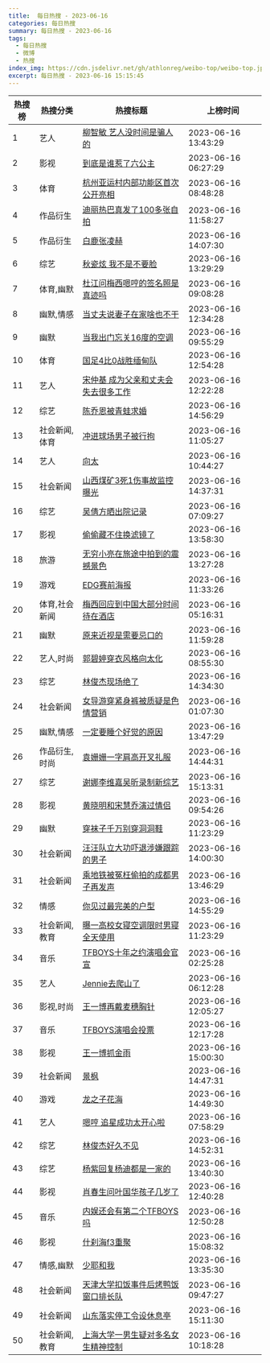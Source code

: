 ```yaml
---
title:  每日热搜 - 2023-06-16
categories: 每日热搜
summary: 每日热搜 - 2023-06-16
tags:
  - 每日热搜
  - 微博
  - 热搜
index_img: https://cdn.jsdelivr.net/gh/athlonreg/weibo-top/weibo-top.jpeg
excerpt: 每日热搜 - 2023-06-16 15:15:45
---
```


| 热搜榜 | 热搜分类 | 热搜标题 | 上榜时间 |
| --- | --- | --- | --- |
| 1 | 艺人 | [柳智敏 艺人没时间是骗人的](https://s.weibo.com/weibo%3Fq%3D%2523%E6%9F%B3%E6%99%BA%E6%95%8F%20%E8%89%BA%E4%BA%BA%E6%B2%A1%E6%97%B6%E9%97%B4%E6%98%AF%E9%AA%97%E4%BA%BA%E7%9A%84%2523) | 2023-06-16 13:43:29 | 
| 2 | 影视 | [到底是谁惹了六公主](https://s.weibo.com/weibo%3Fq%3D%2523%E5%88%B0%E5%BA%95%E6%98%AF%E8%B0%81%E6%83%B9%E4%BA%86%E5%85%AD%E5%85%AC%E4%B8%BB%2523) | 2023-06-16 06:27:29 | 
| 3 | 体育 | [杭州亚运村内部功能区首次公开亮相](https://s.weibo.com/weibo%3Fq%3D%2523%E6%9D%AD%E5%B7%9E%E4%BA%9A%E8%BF%90%E6%9D%91%E5%86%85%E9%83%A8%E5%8A%9F%E8%83%BD%E5%8C%BA%E9%A6%96%E6%AC%A1%E5%85%AC%E5%BC%80%E4%BA%AE%E7%9B%B8%2523) | 2023-06-16 08:48:28 | 
| 4 | 作品衍生 | [迪丽热巴真发了100多张自拍](https://s.weibo.com/weibo%3Fq%3D%2523%E8%BF%AA%E4%B8%BD%E7%83%AD%E5%B7%B4%E7%9C%9F%E5%8F%91%E4%BA%86100%E5%A4%9A%E5%BC%A0%E8%87%AA%E6%8B%8D%2523) | 2023-06-16 11:58:27 | 
| 5 | 作品衍生 | [白鹿张凌赫](https://s.weibo.com/weibo%3Fq%3D%2523%E7%99%BD%E9%B9%BF%E5%BC%A0%E5%87%8C%E8%B5%AB%2523) | 2023-06-16 14:07:30 | 
| 6 | 综艺 | [秋瓷炫 我不是不要脸](https://s.weibo.com/weibo%3Fq%3D%2523%E7%A7%8B%E7%93%B7%E7%82%AB%20%E6%88%91%E4%B8%8D%E6%98%AF%E4%B8%8D%E8%A6%81%E8%84%B8%2523) | 2023-06-16 13:29:29 | 
| 7 | 体育,幽默 | [杜江问梅西嗯哼的签名照是真迹吗](https://s.weibo.com/weibo%3Fq%3D%2523%E6%9D%9C%E6%B1%9F%E9%97%AE%E6%A2%85%E8%A5%BF%E5%97%AF%E5%93%BC%E7%9A%84%E7%AD%BE%E5%90%8D%E7%85%A7%E6%98%AF%E7%9C%9F%E8%BF%B9%E5%90%97%2523) | 2023-06-16 09:08:28 | 
| 8 | 幽默,情感 | [当丈夫说妻子在家啥也不干](https://s.weibo.com/weibo%3Fq%3D%2523%E5%BD%93%E4%B8%88%E5%A4%AB%E8%AF%B4%E5%A6%BB%E5%AD%90%E5%9C%A8%E5%AE%B6%E5%95%A5%E4%B9%9F%E4%B8%8D%E5%B9%B2%2523) | 2023-06-16 12:34:28 | 
| 9 | 幽默 | [当我出门忘关16度的空调](https://s.weibo.com/weibo%3Fq%3D%2523%E5%BD%93%E6%88%91%E5%87%BA%E9%97%A8%E5%BF%98%E5%85%B316%E5%BA%A6%E7%9A%84%E7%A9%BA%E8%B0%83%2523) | 2023-06-16 09:55:29 | 
| 10 | 体育 | [国足4比0战胜缅甸队](https://s.weibo.com/weibo%3Fq%3D%2523%E5%9B%BD%E8%B6%B34%E6%AF%940%E6%88%98%E8%83%9C%E7%BC%85%E7%94%B8%E9%98%9F%2523) | 2023-06-16 12:54:28 | 
| 11 | 艺人 | [宋仲基 成为父亲和丈夫会失去很多工作](https://s.weibo.com/weibo%3Fq%3D%2523%E5%AE%8B%E4%BB%B2%E5%9F%BA%20%E6%88%90%E4%B8%BA%E7%88%B6%E4%BA%B2%E5%92%8C%E4%B8%88%E5%A4%AB%E4%BC%9A%E5%A4%B1%E5%8E%BB%E5%BE%88%E5%A4%9A%E5%B7%A5%E4%BD%9C%2523) | 2023-06-16 12:22:28 | 
| 12 | 综艺 | [陈乔恩被青蛙求婚](https://s.weibo.com/weibo%3Fq%3D%2523%E9%99%88%E4%B9%94%E6%81%A9%E8%A2%AB%E9%9D%92%E8%9B%99%E6%B1%82%E5%A9%9A%2523) | 2023-06-16 14:56:29 | 
| 13 | 社会新闻,体育 | [冲进球场男子被行拘](https://s.weibo.com/weibo%3Fq%3D%2523%E5%86%B2%E8%BF%9B%E7%90%83%E5%9C%BA%E7%94%B7%E5%AD%90%E8%A2%AB%E8%A1%8C%E6%8B%98%2523) | 2023-06-16 11:05:27 | 
| 14 | 艺人 | [向太](https://s.weibo.com/weibo%3Fq%3D%2523%E5%90%91%E5%A4%AA%2523) | 2023-06-16 10:44:27 | 
| 15 | 社会新闻 | [山西煤矿3死1伤事故监控曝光](https://s.weibo.com/weibo%3Fq%3D%2523%E5%B1%B1%E8%A5%BF%E7%85%A4%E7%9F%BF3%E6%AD%BB1%E4%BC%A4%E4%BA%8B%E6%95%85%E7%9B%91%E6%8E%A7%E6%9B%9D%E5%85%89%2523) | 2023-06-16 14:37:31 | 
| 16 | 综艺 | [吴倩方晒出院记录](https://s.weibo.com/weibo%3Fq%3D%2523%E5%90%B4%E5%80%A9%E6%96%B9%E6%99%92%E5%87%BA%E9%99%A2%E8%AE%B0%E5%BD%95%2523) | 2023-06-16 07:09:27 | 
| 17 | 影视 | [偷偷藏不住换滤镜了](https://s.weibo.com/weibo%3Fq%3D%2523%E5%81%B7%E5%81%B7%E8%97%8F%E4%B8%8D%E4%BD%8F%E6%8D%A2%E6%BB%A4%E9%95%9C%E4%BA%86%2523) | 2023-06-16 13:58:30 | 
| 18 | 旅游 | [无穷小亮在旅途中拍到的震撼景色](https://s.weibo.com/weibo%3Fq%3D%2523%E6%97%A0%E7%A9%B7%E5%B0%8F%E4%BA%AE%E5%9C%A8%E6%97%85%E9%80%94%E4%B8%AD%E6%8B%8D%E5%88%B0%E7%9A%84%E9%9C%87%E6%92%BC%E6%99%AF%E8%89%B2%2523) | 2023-06-16 13:27:28 | 
| 19 | 游戏 | [EDG赛前海报](https://s.weibo.com/weibo%3Fq%3D%2523EDG%E8%B5%9B%E5%89%8D%E6%B5%B7%E6%8A%A5%2523) | 2023-06-16 11:33:26 | 
| 20 | 体育,社会新闻 | [梅西回应到中国大部分时间待在酒店](https://s.weibo.com/weibo%3Fq%3D%2523%E6%A2%85%E8%A5%BF%E5%9B%9E%E5%BA%94%E5%88%B0%E4%B8%AD%E5%9B%BD%E5%A4%A7%E9%83%A8%E5%88%86%E6%97%B6%E9%97%B4%E5%BE%85%E5%9C%A8%E9%85%92%E5%BA%97%2523) | 2023-06-16 05:16:31 | 
| 21 | 幽默 | [原来近视是需要忌口的](https://s.weibo.com/weibo%3Fq%3D%2523%E5%8E%9F%E6%9D%A5%E8%BF%91%E8%A7%86%E6%98%AF%E9%9C%80%E8%A6%81%E5%BF%8C%E5%8F%A3%E7%9A%84%2523) | 2023-06-16 11:59:28 | 
| 22 | 艺人,时尚 | [郭碧婷穿衣风格向太化](https://s.weibo.com/weibo%3Fq%3D%2523%E9%83%AD%E7%A2%A7%E5%A9%B7%E7%A9%BF%E8%A1%A3%E9%A3%8E%E6%A0%BC%E5%90%91%E5%A4%AA%E5%8C%96%2523) | 2023-06-16 08:55:30 | 
| 23 | 综艺 | [林俊杰现场绝了](https://s.weibo.com/weibo%3Fq%3D%2523%E6%9E%97%E4%BF%8A%E6%9D%B0%E7%8E%B0%E5%9C%BA%E7%BB%9D%E4%BA%86%2523) | 2023-06-16 14:34:30 | 
| 24 | 社会新闻 | [女导游穿紧身裤被质疑是色情营销](https://s.weibo.com/weibo%3Fq%3D%2523%E5%A5%B3%E5%AF%BC%E6%B8%B8%E7%A9%BF%E7%B4%A7%E8%BA%AB%E8%A3%A4%E8%A2%AB%E8%B4%A8%E7%96%91%E6%98%AF%E8%89%B2%E6%83%85%E8%90%A5%E9%94%80%2523) | 2023-06-16 01:07:30 | 
| 25 | 幽默,情感 | [一定要睡个好觉的原因](https://s.weibo.com/weibo%3Fq%3D%2523%E4%B8%80%E5%AE%9A%E8%A6%81%E7%9D%A1%E4%B8%AA%E5%A5%BD%E8%A7%89%E7%9A%84%E5%8E%9F%E5%9B%A0%2523) | 2023-06-16 13:47:29 | 
| 26 | 作品衍生,时尚 | [袁姗姗一字肩高开叉礼服](https://s.weibo.com/weibo%3Fq%3D%2523%E8%A2%81%E5%A7%97%E5%A7%97%E4%B8%80%E5%AD%97%E8%82%A9%E9%AB%98%E5%BC%80%E5%8F%89%E7%A4%BC%E6%9C%8D%2523) | 2023-06-16 14:44:31 | 
| 27 | 综艺 | [谢娜李维嘉吴昕录制新综艺](https://s.weibo.com/weibo%3Fq%3D%2523%E8%B0%A2%E5%A8%9C%E6%9D%8E%E7%BB%B4%E5%98%89%E5%90%B4%E6%98%95%E5%BD%95%E5%88%B6%E6%96%B0%E7%BB%BC%E8%89%BA%2523) | 2023-06-16 15:13:31 | 
| 28 | 影视 | [黄晓明和宋慧乔演过情侣](https://s.weibo.com/weibo%3Fq%3D%2523%E9%BB%84%E6%99%93%E6%98%8E%E5%92%8C%E5%AE%8B%E6%85%A7%E4%B9%94%E6%BC%94%E8%BF%87%E6%83%85%E4%BE%A3%2523) | 2023-06-16 09:54:26 | 
| 29 | 幽默 | [穿袜子千万别穿洞洞鞋](https://s.weibo.com/weibo%3Fq%3D%2523%E7%A9%BF%E8%A2%9C%E5%AD%90%E5%8D%83%E4%B8%87%E5%88%AB%E7%A9%BF%E6%B4%9E%E6%B4%9E%E9%9E%8B%2523) | 2023-06-16 11:23:29 | 
| 30 | 社会新闻 | [汪汪队立大功吓退涉嫌跟踪的男子](https://s.weibo.com/weibo%3Fq%3D%2523%E6%B1%AA%E6%B1%AA%E9%98%9F%E7%AB%8B%E5%A4%A7%E5%8A%9F%E5%90%93%E9%80%80%E6%B6%89%E5%AB%8C%E8%B7%9F%E8%B8%AA%E7%9A%84%E7%94%B7%E5%AD%90%2523) | 2023-06-16 14:00:30 | 
| 31 | 社会新闻 | [乘地铁被冤枉偷拍的成都男子再发声](https://s.weibo.com/weibo%3Fq%3D%2523%E4%B9%98%E5%9C%B0%E9%93%81%E8%A2%AB%E5%86%A4%E6%9E%89%E5%81%B7%E6%8B%8D%E7%9A%84%E6%88%90%E9%83%BD%E7%94%B7%E5%AD%90%E5%86%8D%E5%8F%91%E5%A3%B0%2523) | 2023-06-16 13:46:29 | 
| 32 | 情感 | [你见过最完美的户型](https://s.weibo.com/weibo%3Fq%3D%2523%E4%BD%A0%E8%A7%81%E8%BF%87%E6%9C%80%E5%AE%8C%E7%BE%8E%E7%9A%84%E6%88%B7%E5%9E%8B%2523) | 2023-06-16 14:55:29 | 
| 33 | 社会新闻,教育 | [曝一高校女寝空调限时男寝全天使用](https://s.weibo.com/weibo%3Fq%3D%2523%E6%9B%9D%E4%B8%80%E9%AB%98%E6%A0%A1%E5%A5%B3%E5%AF%9D%E7%A9%BA%E8%B0%83%E9%99%90%E6%97%B6%E7%94%B7%E5%AF%9D%E5%85%A8%E5%A4%A9%E4%BD%BF%E7%94%A8%2523) | 2023-06-16 11:23:29 | 
| 34 | 音乐 | [TFBOYS十年之约演唱会官宣](https://s.weibo.com/weibo%3Fq%3D%2523TFBOYS%E5%8D%81%E5%B9%B4%E4%B9%8B%E7%BA%A6%E6%BC%94%E5%94%B1%E4%BC%9A%E5%AE%98%E5%AE%A3%2523) | 2023-06-16 02:25:28 | 
| 35 | 艺人 | [Jennie去爬山了](https://s.weibo.com/weibo%3Fq%3D%2523Jennie%E5%8E%BB%E7%88%AC%E5%B1%B1%E4%BA%86%2523) | 2023-06-16 06:12:28 | 
| 36 | 影视,时尚 | [王一博再戴麦穗胸针](https://s.weibo.com/weibo%3Fq%3D%2523%E7%8E%8B%E4%B8%80%E5%8D%9A%E5%86%8D%E6%88%B4%E9%BA%A6%E7%A9%97%E8%83%B8%E9%92%88%2523) | 2023-06-16 12:05:27 | 
| 37 | 音乐 | [TFBOYS演唱会投票](https://s.weibo.com/weibo%3Fq%3D%2523TFBOYS%E6%BC%94%E5%94%B1%E4%BC%9A%E6%8A%95%E7%A5%A8%2523) | 2023-06-16 12:17:28 | 
| 38 | 影视 | [王一博抓金雨](https://s.weibo.com/weibo%3Fq%3D%2523%E7%8E%8B%E4%B8%80%E5%8D%9A%E6%8A%93%E9%87%91%E9%9B%A8%2523) | 2023-06-16 15:00:30 | 
| 39 | 社会新闻 | [景枫](https://s.weibo.com/weibo%3Fq%3D%2523%E6%99%AF%E6%9E%AB%2523) | 2023-06-16 14:47:31 | 
| 40 | 游戏 | [龙之子花海](https://s.weibo.com/weibo%3Fq%3D%2523%E9%BE%99%E4%B9%8B%E5%AD%90%E8%8A%B1%E6%B5%B7%2523) | 2023-06-16 14:49:30 | 
| 41 | 艺人 | [嗯哼 追星成功太开心啦](https://s.weibo.com/weibo%3Fq%3D%2523%E5%97%AF%E5%93%BC%20%E8%BF%BD%E6%98%9F%E6%88%90%E5%8A%9F%E5%A4%AA%E5%BC%80%E5%BF%83%E5%95%A6%2523) | 2023-06-16 07:58:29 | 
| 42 | 综艺 | [林俊杰好久不见](https://s.weibo.com/weibo%3Fq%3D%2523%E6%9E%97%E4%BF%8A%E6%9D%B0%E5%A5%BD%E4%B9%85%E4%B8%8D%E8%A7%81%2523) | 2023-06-16 14:52:31 | 
| 43 | 综艺 | [杨紫回复杨迪都是一家的](https://s.weibo.com/weibo%3Fq%3D%2523%E6%9D%A8%E7%B4%AB%E5%9B%9E%E5%A4%8D%E6%9D%A8%E8%BF%AA%E9%83%BD%E6%98%AF%E4%B8%80%E5%AE%B6%E7%9A%84%2523) | 2023-06-16 13:40:30 | 
| 44 | 影视 | [肖春生问叶国华孩子几岁了](https://s.weibo.com/weibo%3Fq%3D%2523%E8%82%96%E6%98%A5%E7%94%9F%E9%97%AE%E5%8F%B6%E5%9B%BD%E5%8D%8E%E5%AD%A9%E5%AD%90%E5%87%A0%E5%B2%81%E4%BA%86%2523) | 2023-06-16 12:40:28 | 
| 45 | 音乐 | [内娱还会有第二个TFBOYS吗](https://s.weibo.com/weibo%3Fq%3D%2523%E5%86%85%E5%A8%B1%E8%BF%98%E4%BC%9A%E6%9C%89%E7%AC%AC%E4%BA%8C%E4%B8%AATFBOYS%E5%90%97%2523) | 2023-06-16 12:50:28 | 
| 46 | 影视 | [什刹海f3重聚](https://s.weibo.com/weibo%3Fq%3D%2523%E4%BB%80%E5%88%B9%E6%B5%B7f3%E9%87%8D%E8%81%9A%2523) | 2023-06-16 15:08:32 | 
| 47 | 情感,幽默 | [少耶和我](https://s.weibo.com/weibo%3Fq%3D%2523%E5%B0%91%E8%80%B6%E5%92%8C%E6%88%91%2523) | 2023-06-16 13:35:30 | 
| 48 | 社会新闻 | [天津大学扣饭事件后烤鸭饭窗口排长队](https://s.weibo.com/weibo%3Fq%3D%2523%E5%A4%A9%E6%B4%A5%E5%A4%A7%E5%AD%A6%E6%89%A3%E9%A5%AD%E4%BA%8B%E4%BB%B6%E5%90%8E%E7%83%A4%E9%B8%AD%E9%A5%AD%E7%AA%97%E5%8F%A3%E6%8E%92%E9%95%BF%E9%98%9F%2523) | 2023-06-16 09:47:27 | 
| 49 | 社会新闻 | [山东落实停工令设休息亭](https://s.weibo.com/weibo%3Fq%3D%2523%E5%B1%B1%E4%B8%9C%E8%90%BD%E5%AE%9E%E5%81%9C%E5%B7%A5%E4%BB%A4%E8%AE%BE%E4%BC%91%E6%81%AF%E4%BA%AD%2523) | 2023-06-16 15:11:30 | 
| 50 | 社会新闻,教育 | [上海大学一男生疑对多名女生精神控制](https://s.weibo.com/weibo%3Fq%3D%2523%E4%B8%8A%E6%B5%B7%E5%A4%A7%E5%AD%A6%E4%B8%80%E7%94%B7%E7%94%9F%E7%96%91%E5%AF%B9%E5%A4%9A%E5%90%8D%E5%A5%B3%E7%94%9F%E7%B2%BE%E7%A5%9E%E6%8E%A7%E5%88%B6%2523) | 2023-06-16 10:18:28 | 
